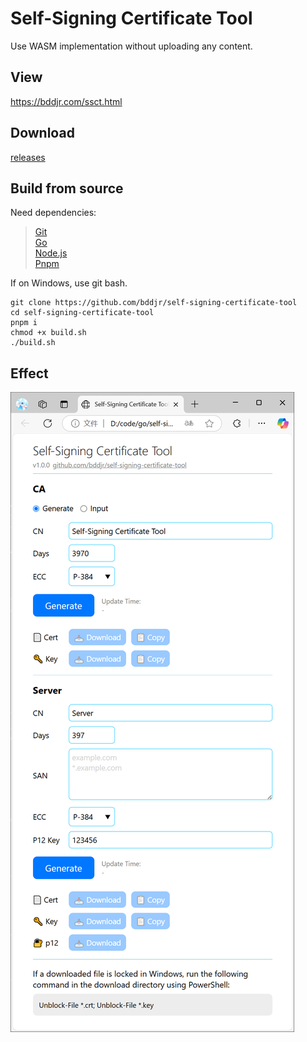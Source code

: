# Self-Signing Certificate Tool

Use WASM implementation without uploading any content.

## View

https://bddjr.com/ssct.html

## Download

[releases](https://github.com/bddjr/self-signing-certificate-tool/releases)

## Build from source

Need dependencies:
> [Git](https://git-scm.com)  
> [Go](https://go.dev)  
> [Node.js](https://nodejs.org)  
> [Pnpm](https://pnpm.io)  

If on Windows, use git bash.

```
git clone https://github.com/bddjr/self-signing-certificate-tool
cd self-signing-certificate-tool
pnpm i
chmod +x build.sh
./build.sh
```

## Effect

![img](img.png)
